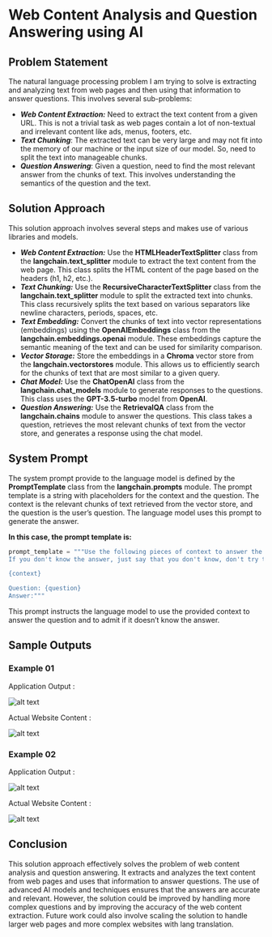 <h1>Web Content Analysis and Question Answering using AI</h1>
<h2>Problem Statement</h2>
The natural language processing problem I am trying to solve is extracting and analyzing text from web pages and then using that information to answer questions. This involves several sub-problems:

- **_Web Content Extraction:_** Need to extract the text content from a given URL. This is not a trivial task as web pages contain a lot of non-textual and irrelevant content like ads, menus, footers, etc.
- **_Text Chunking_**: The extracted text can be very large and may not fit into the memory of our machine or the input size of our model. So, need to split the text into manageable chunks.
- **_Question Answering_**: Given a question, need to find the most relevant answer from the chunks of text. This involves understanding the semantics of the question and the text.


<h2>Solution Approach</h2>
This solution approach involves several steps and makes use of various libraries and models.

- **_Web Content Extraction:_**  Use the **HTMLHeaderTextSplitter** class from the **langchain.text_splitter** module to extract the text content from the web page. This class splits the HTML content of the page based on the headers (h1, h2, etc.).
- **_Text Chunking:_** Use the **RecursiveCharacterTextSplitter** class from the **langchain.text_splitter** module to split the extracted text into chunks. This class recursively splits the text based on various separators like newline characters, periods, spaces, etc.
- **_Text Embedding:_** Convert the chunks of text into vector representations (embeddings) using the **OpenAIEmbeddings** class from the **langchain.embeddings.openai** module. These embeddings capture the semantic meaning of the text and can be used for similarity comparison.
- **_Vector Storage:_** Store the embeddings in a **Chroma** vector store from the **langchain.vectorstores** module. This allows us to efficiently search for the chunks of text that are most similar to a given query.
- **_Chat Model:_** Use the **ChatOpenAI** class from the **langchain.chat_models** module to generate responses to the questions. This class uses the **GPT-3.5-turbo** model from **OpenAI**.
- **_Question Answering:_** Use the **RetrievalQA** class from the **langchain.chains** module to answer the questions. This class takes a question, retrieves the most relevant chunks of text from the vector store, and generates a response using the chat model.
  
<h2>System Prompt</h2>

The system prompt provide to the language model is defined by the **PromptTemplate** class from the **langchain.prompts** module. The prompt template is a string with placeholders for the context and the question. The context is the relevant chunks of text retrieved from the vector store, and the question is the user’s question. The language model uses this prompt to generate the answer.

**In this case, the prompt template is:**

```python
prompt_template = """Use the following pieces of context to answer the question at the end. \
If you don't know the answer, just say that you don't know, don't try to make up an answer.\

{context}

Question: {question}
Answer:"""
```

This prompt instructs the language model to use the provided context to answer the question and to admit if it doesn’t know the answer.

<h2>Sample Outputs</h2>

<h3>Example 01</h3>

Application Output :

![alt text](https://github.com/sahansach/MyFirstApp/assets/156666001/23c9fa73-6b66-48f8-afaa-86c9010ec081)

Actual Website Content :

![alt text](https://github.com/sahansach/MyFirstApp/assets/156666001/d8de15ee-a50a-4455-973f-9cd8e94965a2)

<h3>Example 02</h3>

Application Output :

![alt text](https://github.com/sahansach/MyFirstApp/assets/156666001/9d0df38b-0709-4bee-994d-3dd84fb3625d)

Actual Website Content :

![alt text](https://github.com/sahansach/MyFirstApp/assets/156666001/12be5b5e-63bb-4e67-9f9a-f80ce1794bbb)

<h2>Conclusion</h2>
This solution approach effectively solves the problem of web content analysis and question answering. It extracts and analyzes the text content from web pages and uses that information to answer questions. The use of advanced AI models and techniques ensures that the answers are accurate and relevant. However, the solution could be improved by handling more complex questions and by improving the accuracy of the web content extraction. Future work could also involve scaling the solution to handle larger web pages and more complex websites with lang translation.

